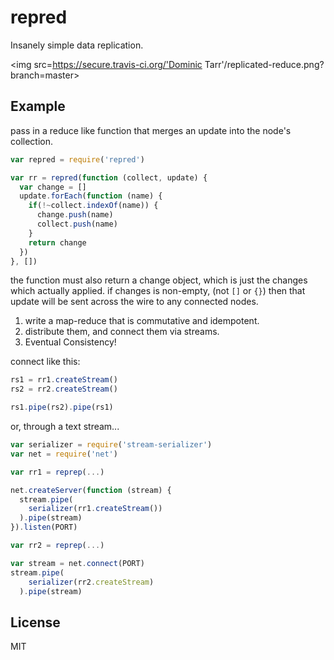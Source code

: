 # repred

Insanely simple data replication.

<img src=https://secure.travis-ci.org/'Dominic Tarr'/replicated-reduce.png?branch=master>

## Example

pass in a reduce like function that merges an update into the node's collection.

``` js
var repred = require('repred')

var rr = repred(function (collect, update) {
  var change = []
  update.forEach(function (name) {
    if(!~collect.indexOf(name)) {
      change.push(name)
      collect.push(name)
    }
    return change
  })
}, [])
```
the function must also return a change object, which is just the changes which actually applied.
if changes is non-empty, (not `[]` or `{}`) then that update will be sent across the wire to any 
connected nodes.

  1. write a map-reduce that is commutative and idempotent.
  2. distribute them, and connect them via streams.
  3. Eventual Consistency!

connect like this:

``` js
rs1 = rr1.createStream()
rs2 = rr2.createStream()

rs1.pipe(rs2).pipe(rs1)
```
or, through a text stream...

``` js
var serializer = require('stream-serializer')
var net = require('net')

var rr1 = reprep(...)

net.createServer(function (stream) {
  stream.pipe(
    serializer(rr1.createStream())
  ).pipe(stream)
}).listen(PORT)

var rr2 = reprep(...)

var stream = net.connect(PORT)
stream.pipe(
    serializer(rr2.createStream)
  ).pipe(stream)

```

## License

MIT
